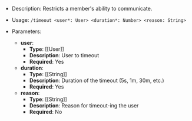 - Description: Restricts a member's ability to communicate.

- Usage: `/timeout <user*: User> <duration*: Number> <reason: String>`

- Parameters:
	- **user**:
		- **Type**: [[User]]
		- **Description**: User to timeout
		- **Required**: Yes
	- **duration**:
		- **Type**: [[String]]
		- **Description**: Duration of the timeout (5s, 1m, 30m, etc.)
		- **Required**: Yes
	- **reason**:
		- **Type**: [[String]]
		- **Description**: Reason for timeout-ing the user
		- **Required**: No